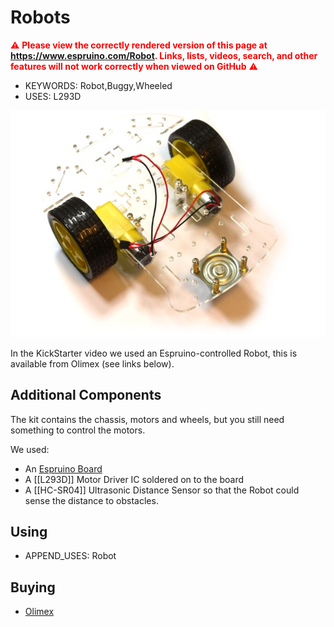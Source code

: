 <!--- Copyright (c) 2013 Gordon Williams, Pur3 Ltd. See the file LICENSE for copying permission. -->
Robots
======

<span style="color:red">:warning: **Please view the correctly rendered version of this page at https://www.espruino.com/Robot. Links, lists, videos, search, and other features will not work correctly when viewed on GitHub** :warning:</span>

* KEYWORDS: Robot,Buggy,Wheeled
* USES: L293D

![Olimex Robot](Robot/olimex.jpg)

In the KickStarter video we used an Espruino-controlled Robot, this is available from Olimex (see links below).

Additional Components
------------------

The kit contains the chassis, motors and wheels, but you still need something to control the motors.

We used:

* An [Espruino Board](Original) 
* A [[L293D]] Motor Driver IC soldered on to the board
* A [[HC-SR04]] Ultrasonic Distance Sensor so that the Robot could sense the distance to obstacles.

Using
-----

* APPEND_USES: Robot

Buying
-----

* [Olimex](https://www.olimex.com/Products/RobotParts/Chassis/ROBOT-3-WHEEL-KIT/)
